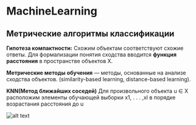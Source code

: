 # MachineLearning
## Метрические алгоритмы классификации
__Гипотеза компактности:__
Схожим объектам соответствуют схожие ответы.
Для формализации понятия сходства вводится __функция расстояния__ в
пространстве объектов X. 

__Метрические методы обучения__ — методы, основанные на анализе сходства
объектов. (similarity-based learning, distance-based learning).

__KNN(Метод ближайших соседей)__
Для произвольного объекта u ∈ X расположим элементы обучающей выборки x1, . . . ,xl в порядке возрастания расстояния до u

![alt text](http://s1.1zoom.me/big0/930/Coast_Sunrises_and_sunsets_Waves_USA_Ocean_Kaneohe_521540_1280x775.jpg)


